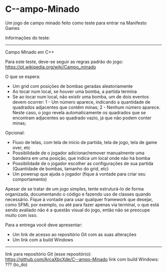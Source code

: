 # C--ampo-Minado
Um jogo de campo minado feito como teste para entrar na Manifesto Games

Informações do teste:
____________________________________________________________________________________________________
Campo Minado em C++
 
Para este teste, deve-se seguir as regras padrão do jogo: https://pt.wikipedia.org/wiki/Campo_minado
 
O que se espera:
- Um grid com posições de bombas geradas aleatoriamente
- Ao tocar num local, se houver uma bomba, a partida termina
- Se ao tocar num local, não existir uma bomba, um de dois eventos devem ocorrer:
    1 - Um número aparece, indicando a quantidade de quadrados adjacentes que contêm minas;
    2 - Nenhum número aparece. Neste caso, o jogo revela automaticamente os quadrados que se encontram adjacentes ao quadrado vazio, já que não podem conter minas;
 
Opcional:
- Fluxo de telas, com tela de início de partida, tela de jogo, tela de game over, etc
- Possibilidade de o jogador adicionar/remover manualmente uma bandeira em uma posição, que indica um local onde não há bomba
- Possibilidade de o jogador escolher as configurações de sua partida (Quantidade de bombas, tamanho do grid, etc)
- Um powerup que ajuda o jogador (fique à vontade para criar seu comportamento)
 
Apesar de se tratar de um jogo simples, tente estruturá-lo de forma organizada, documentando o código e fazendo uso de classes quando necessário. Fique à vontade para usar qualquer framework que desejar, como SFML por exemplo, ou até para fazer apenas via terminal, o que está sendo avaliado não é a questão visual do jogo, então não se preocupe muito com isso.
 
Para a entrega você deve apresentar:
- Um link de acesso ao repositório Git com as suas alterações
- Um link com a build Windows
____________________________________________________________________________________________________

link para repositório Git (esse repositório): https://github.com/ArcaXbcXde/C--ampo-Minado
link com build Windows: ??? (to_do)
